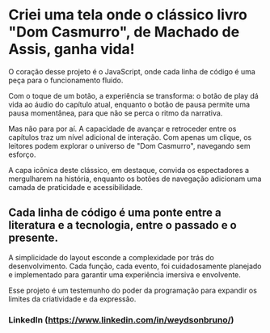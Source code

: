 # Criei uma tela onde o clássico livro "Dom Casmurro", de Machado de Assis, ganha vida!

O coração desse projeto é o JavaScript, onde cada linha de código é uma peça para o funcionamento fluido.

Com o toque de um botão, a experiência se transforma: o botão de play dá vida ao áudio do capítulo atual, enquanto o botão de pausa permite uma pausa momentânea, para que não se perca o ritmo da narrativa.

Mas não para por aí. A capacidade de avançar e retroceder entre os capítulos traz um nível adicional de interação. Com apenas um clique, os leitores podem explorar o universo de "Dom Casmurro", navegando sem esforço.

A capa icônica deste clássico, em destaque, convida os espectadores a mergulharem na história, enquanto os botões de navegação adicionam uma camada de praticidade e acessibilidade.

## Cada linha de código é uma ponte entre a literatura e a tecnologia, entre o passado e o presente. 

A simplicidade do layout esconde a complexidade por trás do desenvolvimento. Cada função, cada evento, foi cuidadosamente planejado e implementado para garantir uma experiência imersiva e envolvente.

Esse projeto é um testemunho do poder da programação para expandir os limites da criatividade e da expressão.

### LinkedIn (https://www.linkedin.com/in/weydsonbruno/)
